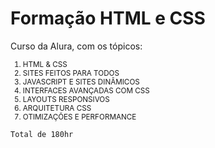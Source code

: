 # Formação HTML e CSS  

Curso da Alura, com os tópicos:

<small>

1. HTML & CSS
2. SITES FEITOS PARA TODOS
3. JAVASCRIPT E SITES DINÂMICOS
4. INTERFACES AVANÇADAS COM CSS
5. LAYOUTS RESPONSIVOS
6. ARQUITETURA CSS
7. OTIMIZAÇÕES E PERFORMANCE

</small>

`Total de 180hr`
